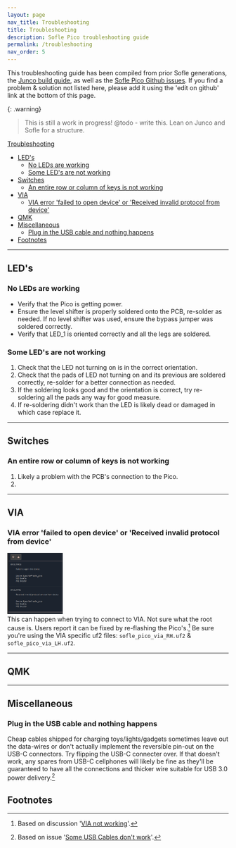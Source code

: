 ```yaml
---
layout: page
nav_title: Troubleshooting
title: Troubleshooting
description: Sofle Pico troubleshooting guide
permalink: /troubleshooting
nav_order: 5
---
```


This troubleshooting guide has been compiled from prior Sofle generations, the [Junco build guide](https://github.com/daneski13/Junco?tab=readme-ov-file#troubleshooting), as well as the [Sofle Pico Github issues](https://github.com/JellyTitan/Sofle-Pico/issues). If you find a problem & solution not listed here, please add it using the 'edit on github' link at the bottom of this page.

{: .warning}
> This is still a work in progress!
> @todo - write this. Lean on Junco and Sofle for a structure.

[Troubleshooting](#troubleshooting)
- [LED's](#leds)
  - [No LEDs are working](#no-leds-are-working)
  - [Some LED's are not working](#some-leds-are-not-working)
- [Switches](#switches)
  - [An entire row or column of keys is not working](#an-entire-row-or-column-of-keys-is-not-working)
- [VIA](#via)
  - [VIA error 'failed to open device' or 'Received invalid protocol from device'](#via-error-failed-to-open-device-or-received-invalid-protocol-from-device)
- [QMK](#qmk)
- [Miscellaneous](#miscellaneous)
  - [Plug in the USB cable and nothing happens](#plug-in-the-usb-cable-and-nothing-happens)
- [Footnotes](#footnotes)

<hr>

## LED's 

### No LEDs are working
* Verify that the Pico is getting power.
* Ensure the level shifter is properly soldered onto the PCB, re-solder as needed. If no level shifter was used, ensure the bypass jumper was soldered correctly.
* Verify that LED_1 is oriented correctly and all the legs are soldered.

### Some LED's are not working
1. Check that the LED not turning on is in the correct orientation.
1. Check that the pads of LED not turning on and its previous are soldered correctly, re-solder for a better connection as needed.
1. If the soldering looks good and the orientation is correct, try re-soldering all the pads any way for good measure.
1. If re-soldering didn't work than the LED is likely dead or damaged in which case replace it. 

<hr>

## Switches

### An entire row or column of keys is not working
1. Likely a problem with the PCB's connection to the Pico.
2. 

<hr>

## VIA

### VIA error 'failed to open device' or 'Received invalid protocol from device'
<img src="images/build_guide_pico/via_problems_undiagnosed.png" alt="via errors" width="25%"><br>This can happen when trying to connect to VIA. Not sure what the root cause is. Users report it can be fixed by re-flashing the Pico's.[^2] Be sure you're using the VIA specific uf2 files: `sofle_pico_via_RH.uf2` & `sofle_pico_via_LH.uf2`.

<hr>

## QMK

<hr>

## Miscellaneous

### Plug in the USB cable and nothing happens
Cheap cables shipped for charging toys/lights/gadgets sometimes leave out the data-wires or don't actually implement the reversible pin-out on the USB-C connectors. Try flipping the USB-C connecter over. If that doesn't work, any spares from USB-C cellphones will likely be fine as they'll be guaranteed to have all the connections and thicker wire suitable for USB 3.0 power delivery.[^1]

## Footnotes
[^1]: Based on issue '[Some USB Cables don't work](https://github.com/JellyTitan/Sofle-Pico/issues/14)'.
[^2]: Based on discussion '[VIA not working](https://github.com/JellyTitan/Sofle-Pico/discussions/18)'.